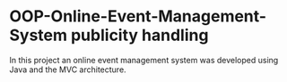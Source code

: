 # OOP-Online-Event-Management-System publicity handling 

In this project an online event management system was developed using Java and the MVC architecture.
